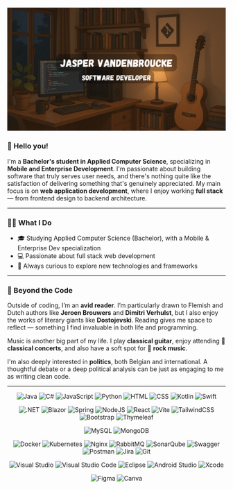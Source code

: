 [![MasterHead](GitHubProfileReadMe.png)](https://github.com/JasperVandenbroucke)

### 👋 Hello you!

I'm a **Bachelor's student in Applied Computer Science**, specializing in **Mobile and Enterprise Development**. I'm passionate about building software that truly serves user needs, and there's nothing quite like the satisfaction of delivering something that's genuinely appreciated. My main focus is on **web application development**, where I enjoy working **full stack** — from frontend design to backend architecture.

___

### 👨‍💻 What I Do

- 🎓 Studying Applied Computer Science (Bachelor), with a Mobile & Enterprise Dev specialization
- 💻 Passionate about full stack web development
- 🚀 Always curious to explore new technologies and frameworks
  
___

### 🔭 Beyond the Code

Outside of coding, I’m an **avid reader**. I’m particularly drawn to Flemish and Dutch authors like **Jeroen Brouwers** and **Dimitri Verhulst**, but I also enjoy the works of literary giants like **Dostojevski**. Reading gives me space to reflect — something I find invaluable in both life and programming.

Music is another big part of my life. I play **classical guitar**, enjoy attending 🎼 **classical concerts**, and also have a soft spot for 🎸 **rock music**.

I'm also deeply interested in **politics**, both Belgian and international. A thoughtful debate or a deep political analysis can be just as engaging to me as writing clean code.

___

<p align="center">
  <img src="https://img.shields.io/badge/java-%23ED8B00.svg?style=for-the-badge&logo=openjdk&logoColor=white" alt="Java" />
  <img src="https://img.shields.io/badge/c%23-%23239120.svg?style=for-the-badge&logo=csharp&logoColor=white" alt="C#" />
  <img src="https://img.shields.io/badge/javascript-%23323330.svg?style=for-the-badge&logo=javascript&logoColor=%23F7DF1E" alt="JavaScript" />
  <img src="https://img.shields.io/badge/python-3670A0?style=for-the-badge&logo=python&logoColor=ffdd54" alt="Python"/>
  <img src="https://img.shields.io/badge/html5-%23E34F26.svg?style=for-the-badge&logo=html5&logoColor=white" alt="HTML"/>
  <img src="https://img.shields.io/badge/css3-%231572B6.svg?style=for-the-badge&logo=css3&logoColor=white" alt="CSS"/>
  <img src="https://img.shields.io/badge/kotlin-%237F52FF.svg?style=for-the-badge&logo=kotlin&logoColor=white" alt="Kotlin"/>
  <img src="https://img.shields.io/badge/swift-F54A2A?style=for-the-badge&logo=swift&logoColor=white" alt="Swift"/>
</p>

<p align="center">
  <img src="https://img.shields.io/badge/.NET-5C2D91?style=for-the-badge&logo=.net&logoColor=white" alt=".NET" />
  <img src="https://img.shields.io/badge/blazor-%235C2D91.svg?style=for-the-badge&logo=blazor&logoColor=white" alt="Blazor" />
  <img src="https://img.shields.io/badge/spring-%236DB33F.svg?style=for-the-badge&logo=spring&logoColor=white" alt="Spring" />
  <img src="https://img.shields.io/badge/node.js-6DA55F?style=for-the-badge&logo=node.js&logoColor=white" alt="NodeJS" />
  <img src="https://img.shields.io/badge/react-%2320232a.svg?style=for-the-badge&logo=react&logoColor=%2361DAFB" alt="React" />
  <img src="https://img.shields.io/badge/vite-%23646CFF.svg?style=for-the-badge&logo=vite&logoColor=white" alt="Vite" />
  <img src="https://img.shields.io/badge/tailwindcss-%2338B2AC.svg?style=for-the-badge&logo=tailwind-css&logoColor=white" alt="TailwindCSS" />
  <img src="https://img.shields.io/badge/bootstrap-%238511FA.svg?style=for-the-badge&logo=bootstrap&logoColor=white" alt="Bootstrap" />
  <img src="https://img.shields.io/badge/Thymeleaf-%23005C0F.svg?style=for-the-badge&logo=Thymeleaf&logoColor=white" alt="Thymeleaf" />
</p>

<p align="center">
  <img src="https://img.shields.io/badge/MongoDB-%234ea94b.svg?style=for-the-badge&logo=mongodb&logoColor=white" alt="MySQL" />
  <img src="https://img.shields.io/badge/mysql-4479A1.svg?style=for-the-badge&logo=mysql&logoColor=white" alt="MongoDB" />
</p>

<p align="center">
  <img src="https://img.shields.io/badge/docker-%230db7ed.svg?style=for-the-badge&logo=docker&logoColor=white" alt="Docker" />
  <img src="https://img.shields.io/badge/kubernetes-%23326ce5.svg?style=for-the-badge&logo=kubernetes&logoColor=white" alt="Kubernetes" />
  <img src="https://img.shields.io/badge/nginx-%23009639.svg?style=for-the-badge&logo=nginx&logoColor=white" alt="Nginx" />
  <img src="https://img.shields.io/badge/Rabbitmq-FF6600?style=for-the-badge&logo=rabbitmq&logoColor=white" alt="RabbitMQ" />
  <img src="https://img.shields.io/badge/SonarQube-black?style=for-the-badge&logo=sonarqube&logoColor=4E9BCD" alt="SonarQube" />
  <img src="https://img.shields.io/badge/-Swagger-%23Clojure?style=for-the-badge&logo=swagger&logoColor=white" alt="Swagger" />
  <img src="https://img.shields.io/badge/Postman-FF6C37?style=for-the-badge&logo=postman&logoColor=white" alt="Postman" />
  <img src="https://img.shields.io/badge/jira-%230A0FFF.svg?style=for-the-badge&logo=jira&logoColor=white" alt="Jira" />
  <img src="https://img.shields.io/badge/git-%23F05033.svg?style=for-the-badge&logo=git&logoColor=white" alt="Git" />
</p>

<p align="center">
  <img src="https://img.shields.io/badge/Visual%20Studio-5C2D91.svg?style=for-the-badge&logo=visual-studio&logoColor=white" alt="Visual Studio" />
  <img src="https://img.shields.io/badge/Visual%20Studio%20Code-0078d7.svg?style=for-the-badge&logo=visual-studio-code&logoColor=white" alt="Visual Studio Code" />
  <img src="https://img.shields.io/badge/Eclipse-FE7A16.svg?style=for-the-badge&logo=Eclipse&logoColor=white" alt="Eclipse" />
  <img src="https://img.shields.io/badge/android%20studio-346ac1?style=for-the-badge&logo=android%20studio&logoColor=white" alt="Android Studio" />
  <img src="https://img.shields.io/badge/Xcode-007ACC?style=for-the-badge&logo=Xcode&logoColor=white" alt="Xcode" />
</p>

<p align="center">
  <img src="https://img.shields.io/badge/figma-%23F24E1E.svg?style=for-the-badge&logo=figma&logoColor=white" alt="Figma" />
  <img src="https://img.shields.io/badge/Canva-%2300C4CC.svg?style=for-the-badge&logo=Canva&logoColor=white" alt="Canva" />
</p>

